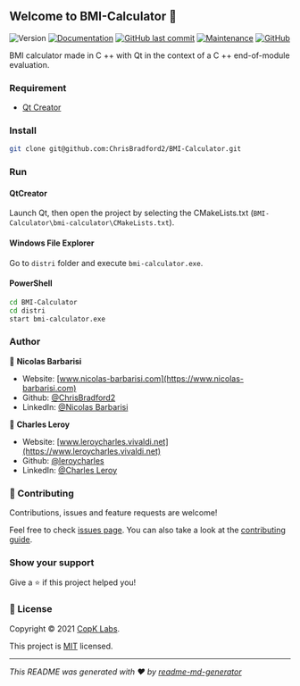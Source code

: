 ## Welcome to BMI-Calculator 👋
![Version](https://img.shields.io/badge/version-1.0.0-blue.svg?cacheSeconds=2592000)
[![Documentation](https://img.shields.io/badge/documentation-yes-brightgreen.svg)](https://github.com/ChrisBradford2/BMI-Calculator#readme)
[![GitHub last commit](https://img.shields.io/github/last-commit/ChrisBradford2/BMI-Calculator)](https://github.com/ChrisBradford2/BMI-Calculator/commits/)
[![Maintenance](https://img.shields.io/badge/Maintained%3F-yes-green.svg)](https://github.com/ChrisBradford2/BMI-Calculator/graphs/commit-activity)
[![GitHub](https://img.shields.io/github/license/ChrisBradford2/BMI-Calculator?color=orange)](https://github.com/ChrisBradford2/BMI-Calculator/blob/master/LICENSE)

BMI calculator made in C ++ with Qt in the context of a C ++ end-of-module evaluation.

### Requirement

* [Qt Creator](https://www.qt.io/)

### Install

```sh
git clone git@github.com:ChrisBradford2/BMI-Calculator.git
```

### Run

#### QtCreator

Launch Qt, then open the project by selecting the CMakeLists.txt (`BMI-Calculator\bmi-calculator\CMakeLists.txt`).

#### Windows File Explorer

Go to `distri` folder and execute `bmi-calculator.exe`.

#### PowerShell

```sh
cd BMI-Calculator
cd distri
start bmi-calculator.exe
```

### Author

👤 **Nicolas Barbarisi**

* Website: [www.nicolas-barbarisi.com](https://www.nicolas-barbarisi.com)
* Github: [@ChrisBradford2](https://github.com/ChrisBradford2)
* LinkedIn: [@Nicolas Barbarisi ](https://www.linkedin.com/in/nicolas-barbarisi-a4a97a193/)

👤 **Charles Leroy**

* Website: [www.leroycharles.vivaldi.net](https://www.leroycharles.vivaldi.net)
* Github: [@leroycharles](https://github.com/leroycharles)
* LinkedIn: [@Charles Leroy](https://www.linkedin.com/in/leroycharles/)

### 🤝 Contributing

Contributions, issues and feature requests are welcome!

Feel free to check [issues page](https://github.com/ChrisBradford2/BMI-Calculator/issues). You can also take a look at the [contributing guide](https://github.com/ChrisBradford2/BMI-Calculator/blob/master/CONTRIBUTING.md).

### Show your support

Give a ⭐️ if this project helped you!


### 📝 License

Copyright © 2021 [CopK Labs](https://convergence-of-paprika.com/).

This project is [MIT](https://github.com/ChrisBradford2/BMI-Calculator/blob/master/LICENSE) licensed.

***
_This README was generated with ❤️ by [readme-md-generator](https://github.com/kefranabg/readme-md-generator)_
